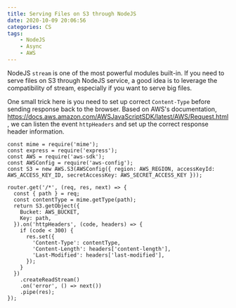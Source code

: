 ```yaml
---
title: Serving Files on S3 through NodeJS
date: 2020-10-09 20:06:56
categories: CS
tags:
    - NodeJS
    - Async
    - AWS
---
```


NodeJS `stream` is one of the most powerful modules built-in. If you need to serve files on S3 through NodeJS service, a good idea is to leverage the compatibility of stream, especially if you want to serve big files.


One small trick here is you need to set up correct `Content-Type` before sending response back to the browser. Based on AWS's documentation, https://docs.aws.amazon.com/AWSJavaScriptSDK/latest/AWS/Request.html,  we can listen the event `httpHeaders` and set up the correct response header information.

```
const mime = require('mime');
const express = require('express');
const AWS = require('aws-sdk');
const AWSConfig = require('aws-config');
const S3 = new AWS.S3(AWSConfig({ region: AWS_REGION, accessKeyId: AWS_ACCESS_KEY_ID, secretAccessKey: AWS_SECRET_ACCESS_KEY }));

router.get('/*', (req, res, next) => {
  const { path } = req;
  const contentType = mime.getType(path);
  return S3.getObject({
    Bucket: AWS_BUCKET,
    Key: path,
  }).on('httpHeaders', (code, headers) => {
    if (code < 300) {
      res.set({
        'Content-Type': contentType,
        'Content-Length': headers['content-length'],
        'Last-Modified': headers['last-modified'],
      });
    }
  })
    .createReadStream()
    .on('error', () => next())
    .pipe(res);
});
```